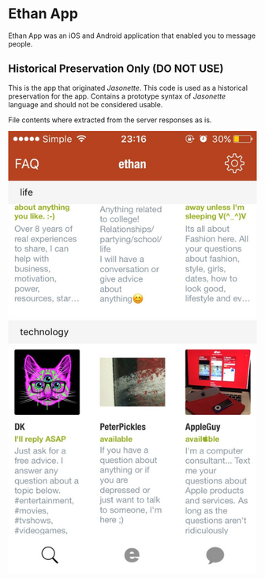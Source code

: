 # Ethan App
Ethan App was an iOS and Android application that enabled you
to message people.

## Historical Preservation Only (DO NOT USE)

This is the app that originated *Jasonette*. This code is used as a historical preservation for the app. Contains a prototype syntax of *Jasonette* language
and should not be considered usable.

File contents where extracted from the server responses as is.

![Ethan](images/screenshot.jpg)


